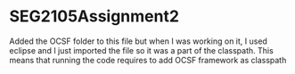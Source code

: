 # SEG2105Assignment2


Added the OCSF folder to this file but when I was working on it, I used eclipse and I just imported the file so it was a part of the classpath. This means that running the code requires to add OCSF framework as classpath

